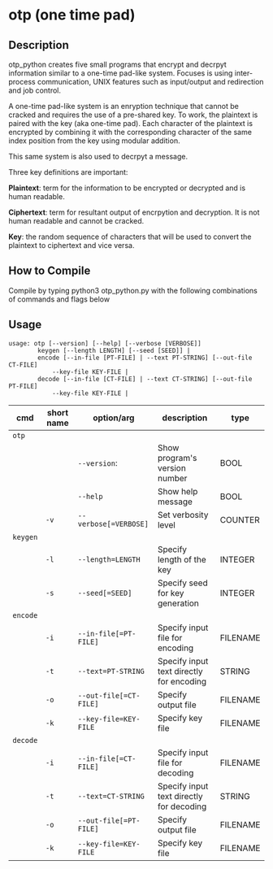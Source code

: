 # otp (one time pad)

## Description

otp_python creates five small programs that encrypt and decrpyt information similar to a one-time pad-like system. Focuses is using inter-process communication, UNIX features such as input/output and redirection and job control.

A one-time pad-like system is an enryption technique that cannot be cracked and requires the use of a pre-shared key. To work, the plaintext is paired with the key (aka one-time pad). Each character of the plaintext is encrypted by combining it with the corresponding character of the same index position from the key using modular addition.

This same system is also used to decrpyt a message.

Three key definitions are important:

**Plaintext**: term for the information to be encrypted or decrypted and is human readable. 

**Ciphertext**: term for resultant output of encrpytion and decryption. It is not human readable and cannot be cracked.

**Key**: the random sequence of characters that will be used to convert the plaintext to ciphertext and vice versa.

## How to Compile

Compile by typing python3 otp_python.py with the following combinations of commands and flags below

## Usage

```shell
usage: otp [--version] [--help] [--verbose [VERBOSE]]
        keygen [--length LENGTH] [--seed [SEED]] |
        encode [--in-file [PT-FILE] | --text PT-STRING] [--out-file CT-FILE] 
            --key-file KEY-FILE | 
        decode [--in-file [CT-FILE] | --text CT-STRING] [--out-file PT-FILE] 
            --key-file KEY-FILE |
```

|    cmd   | short name | option/arg                | description                                   | type      |
| -------- | -----------| --------------------------|---------------------------------------------- | --------- |
| `otp`    |            |                           |                                               |           |
|          |            | `--version`:              | Show program's version number                 | BOOL      |
|          |            | `--help`                  | Show help message                             | BOOL      |
|          | `-v`       | `--verbose[=VERBOSE]`     | Set verbosity level                           | COUNTER   |
| `keygen` |            |                           |                                               |           |
|          | `-l`       | `--length=LENGTH`         | Specify length of the key                     | INTEGER   |
|          | `-s`       | `--seed[=SEED]`           | Specify seed for key generation               | INTEGER   |
| `encode` |            |                           |                                               |           |
|          | `-i`       | `--in-file[=PT-FILE]`     | Specify input file for encoding               | FILENAME  |
|          | `-t`       | `--text=PT-STRING`        | Specify input text directly for encoding      | STRING    |
|          | `-o`       | `--out-file[=CT-FILE]`    | Specify output file                           | FILENAME  |
|          | `-k`       | `--key-file=KEY-FILE`     | Specify key file                              | FILENAME  |
| `decode` |            |                           |                                               |           |
|          | `-i`       | `--in-file[=CT-FILE]`     | Specify input file for decoding               | FILENAME  |
|          | `-t`       | `--text=CT-STRING`        | Specify input text directly for decoding      | STRING    |
|          | `-o`       | `--out-file[=PT-FILE]`    | Specify output file                           | FILENAME  |
|          | `-k`       | `--key-file=KEY-FILE`     | Specify key file                              | FILENAME  |
